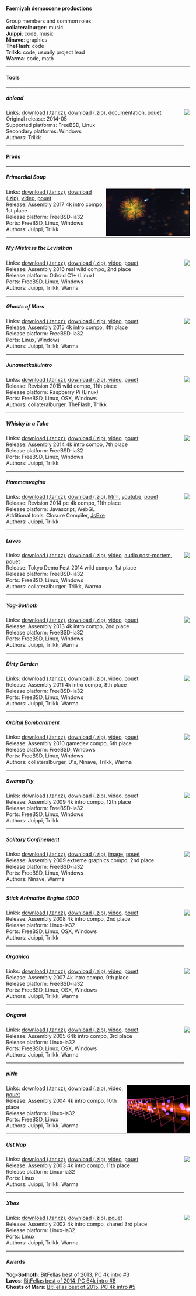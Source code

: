 #### Faemiyah demoscene productions

Group members and common roles:  
**collateralburger**: music  
**Juippi**: code, music  
**Ninave**: graphics  
**TheFlash**: code  
**Trilkk**: code, usually project lead  
**Warma**: code, math

---

#### Tools

---

##### dnload
<a href="http://faemiyah.fi/demoscene/dnload"><img src="https://raw.githubusercontent.com/trilkk/dnload/master/screenshot_www.png" height="130em" align="right" /></a>
Links: [download (.tar.xz)](http://faemiyah.fi/data/dnload.tar.xz), [download (.zip)](http://faemiyah.fi/data/dnload.zip), [documentation](dnload), [pouet](http://www.pouet.net/prod.php?which=63505)  
Original release: 2014-05  
Supported platforms: FreeBSD, Linux  
Secondary platforms: Windows  
Authors: Trilkk

---

#### Prods

---

##### Primordial Soup
<a href="http://faemiyah.fi/demoscene/primordial_soup"><img src="https://raw.githubusercontent.com/faemiyah/faemiyah-demoscene_2017-08_4k-intro_primordial_soup/master/screenshot_www.jpg" height="130em" align="right" /></a>
Links: [download (.tar.xz)](http://faemiyah.fi/data/primordial_soup.tar.xz), [download (.zip)](http://faemiyah.fi/data/primordial_soup.zip), [video](http://faemiyah.fi/data/primordial_soup.mkv), [pouet](http://www.pouet.net/prod.php?which=71419)  
Release: Assembly 2017 4k intro compo, 1st place  
Release platform: FreeBSD-ia32  
Ports: FreeBSD, Linux, Windows  
Authors: Juippi, Trilkk

---

##### My Mistress the Leviathan
<a href="http://faemiyah.fi/demoscene/my_mistress_the_leviathan"><img src="https://raw.githubusercontent.com/faemiyah/faemiyah-demoscene_2016-08_80k-intro_my_mistress_the_leviathan/master/screenshot_www.png" height="130em" align="right" /></a>
Links: [download (.tar.xz)](http://faemiyah.fi/data/my_mistress_the_leviathan.tar.xz), [download (.zip)](http://faemiyah.fi/data/my_mistress_the_leviathan.zip), [video](http://faemiyah.fi/data/my_mistress_the_leviathan.mkv), [pouet](http://www.pouet.net/prod.php?which=67930)  
Release: Assembly 2016 real wild compo, 2nd place  
Release platform: Odroid C1+ (Linux)  
Ports: FreeBSD, Linux, Windows  
Authors: Juippi, Trilkk, Warma

---

##### Ghosts of Mars
<a href="http://faemiyah.fi/demoscene/ghosts_of_mars"><img src="https://raw.githubusercontent.com/trilkk/faemiyah-demoscene_2015-08_4k-intro_ghosts_of_mars/master/screenshot_www.jpg" height="130em" align="right" /></a>
Links: [download (.tar.xz)](http://faemiyah.fi/data/ghosts_of_mars.tar.xz), [download (.zip)](http://faemiyah.fi/data/ghosts_of_mars.zip), [video](http://faemiyah.fi/data/ghosts_of_mars.mkv), [pouet](http://www.pouet.net/prod.php?which=66046)  
Release: Assembly 2015 4k intro compo, 4th place  
Release platform: FreeBSD-ia32  
Ports: Linux, Windows  
Authors: Juippi, Trilkk, Warma

---

##### Junamatkailuintro
<a href="http://faemiyah.fi/demoscene/junamatkailuintro"><img src="https://raw.githubusercontent.com/trilkk/faemiyah-demoscene_2015-04_64k-intro_junamatkailuintro/master/screenshot_www.png" height="130em" align="right" /></a>
Links: [download (.tar.xz)](http://faemiyah.fi/data/junamatkailuintro.tar.xz), [download (.zip)](http://faemiyah.fi/data/junamatkailuintro.zip), [video](http://faemiyah.fi/data/junamatkailuintro.mp4), [pouet](http://www.pouet.net/prod.php?which=65374)  
Release: Revision 2015 wild compo, 11th place  
Release platform: Raspberry Pi (Linux)  
Ports: FreeBSD, Linux, OSX, Windows  
Authors: collateralburger, TheFlash, Trilkk

---

##### Whisky in a Tube
<a href="http://faemiyah.fi/demoscene/whisky_in_a_tube"><img src="https://raw.githubusercontent.com/trilkk/faemiyah-demoscene_2014-08_4k-intro_whisky_in_a_tube/master/screenshot_www.jpg" height="130em" align="right" /></a>
Links: [download (.tar.xz)](http://faemiyah.fi/data/whisky_in_a_tube.tar.xz), [download (.zip)](http://faemiyah.fi/data/whisky_in_a_tube.zip), [video](http://faemiyah.fi/data/whisky_in_a_tube.mp4), [pouet](http://www.pouet.net/prod.php?which=63860)  
Release: Assembly 2014 4k intro compo, 7th place  
Release platform: FreeBSD-ia32  
Ports: FreeBSD, Linux, Windows  
Authors: Juippi, Trilkk

---

##### Hammasvagina
<a href="http://faemiyah.fi/demoscene/hammasvagina"><img src="https://raw.githubusercontent.com/trilkk/faemiyah-demoscene_2014-04_1k-intro_hammasvagina/master/screenshot_www.jpg" height="130em" align="right" /></a>
Links: [download (.tar.xz)](http://faemiyah.fi/data/hammasvagina.tar.xz), [download (.zip)](http://faemiyah.fi/data/hammasvagina.zip), [html](https://raw.githubusercontent.com/trilkk/faemiyah-demoscene_2014-04_1k-intro_hammasvagina/master/hammasvagina_uncompressed.html), [youtube](https://www.youtube.com/watch?v=2FwDy1F7k1M), [pouet](http://www.pouet.net/prod.php?which=62991)  
Release: Revision 2014 pc 4k compo, 11th place  
Release platform: Javascript, WebGL  
Additional tools: Closure Compiler, [JsExe](http://adinpsz.org/)  
Authors: Juippi, Trilkk

---

##### Lavos
<a href="http://faemiyah.fi/demoscene/lavos"><img src="https://raw.githubusercontent.com/trilkk/faemiyah-demoscene_2014-03_16k-intro_lavos/master/screenshot_www.jpg" height="130em" align="right" /></a>
Links: [download (.tar.xz)](http://faemiyah.fi/data/lavos.tar.xz), [download (.zip)](http://faemiyah.fi/data/lavos.zip), [video](http://faemiyah.fi/data/lavos.mkv), [audio post-mortem](AudioPostmortemLavos), [pouet](http://www.pouet.net/prod.php?which=62833)  
Release: Tokyo Demo Fest 2014 wild compo, 1st place  
Release platform: FreeBSD-ia32  
Ports: FreeBSD, Linux, Windows  
Authors: collateralburger, Trilkk, Warma

---

##### Yog-Sothoth
<a href="http://faemiyah.fi/demoscene/yog-sothoth"><img src="https://raw.githubusercontent.com/trilkk/faemiyah-demoscene_2013-08_4k-intro_yog-sothoth/master/screenshot_www.jpg" height="130em" align="right" /></a>
Links: [download (.tar.xz)](http://faemiyah.fi/data/yog_sothoth.tar.xz), [download (.zip)](http://faemiyah.fi/data/yog_sothoth.zip), [video](http://faemiyah.fi/data/yog_sothoth.mp4), [pouet](http://www.pouet.net/prod.php?which=61660)  
Release: Assembly 2013 4k intro compo, 2nd place  
Release platform: FreeBSD-ia32  
Ports: FreeBSD, Linux, Windows  
Authors: Juippi, Trilkk, Warma

---

##### Dirty Garden
<a href="http://faemiyah.fi/demoscene/dirty_garden"><img src="https://raw.githubusercontent.com/trilkk/faemiyah-demoscene_2011-08_4k-intro_dirty_garden/master/screenshot_www.jpg" height="130em" align="right" /></a>
Links: [download (.tar.xz)](http://faemiyah.fi/data/dirty_garden.tar.xz), [download (.zip)](http://faemiyah.fi/data/dirty_garden.zip), [video](http://faemiyah.fi/data/dirty_garden.mp4), [pouet](http://www.pouet.net/prod.php?which=57451)  
Release: Assembly 2011 4k intro compo, 8th place  
Release platform: FreeBSD-ia32  
Ports: FreeBSD, Linux, Windows  
Authors: Juippi, Trilkk, Warma

---

##### Orbital Bombardment
<a href="http://faemiyah.fi/demoscene/orbital_bombardment"><img src="https://raw.githubusercontent.com/trilkk/faemiyah-demoscene_2010-08_gamedev_orbital_bombardment/master/screenshot_www.jpg" height="130em" align="right" /></a>
Links: [download (.tar.xz)](http://faemiyah.fi/data/orbital_bombardment.tar.xz), [download (.zip)](http://faemiyah.fi/data/orbital_bombardment.zip), [video](http://faemiyah.fi/data/orbital_bombardment.mp4), [pouet](http://www.pouet.net/prod.php?which=55555)  
Release: Assembly 2010 gamedev compo, 6th place  
Release platform: FreeBSD, Windows  
Ports: FreeBSD, Linux, Windows  
Authors: collateralburger, D's, Ninave, Trilkk, Warma

---

##### Swamp Fly
<a href="http://faemiyah.fi/demoscene/swamp_fly"><img src="https://raw.githubusercontent.com/trilkk/faemiyah-demoscene_2009-08_4k-intro_swamp_fly/master/screenshot_www.jpg" height="130em" align="right" /></a>
Links: [download (.tar.xz)](http://faemiyah.fi/data/swamp_fly.tar.xz), [download (.zip)](http://faemiyah.fi/data/swamp_fly.zip), [video](http://faemiyah.fi/data/swamp_fly.mkv), [pouet](http://www.pouet.net/prod.php?which=53669)  
Release: Assembly 2009 4k intro compo, 12th place  
Release platform: FreeBSD-ia32  
Ports: FreeBSD, Linux, Windows  
Authors: Juippi, Trilkk

---

##### Solitary Confinement
<a href="http://faemiyah.fi/demoscene/solitary_confinement"><img src="https://raw.githubusercontent.com/trilkk/faemiyah-demoscene_2009-08_4k-graphics_solitary_confinement/master/swan_on_table_www.jpg" height="130em" align="right" /></a>
Links: [download (.tar.xz)](http://faemiyah.fi/data/solitary_confinement.tar.xz), [download (.zip)](http://faemiyah.fi/data/solitary_confinement.zip), [image](http://faemiyah.fi/gfx/solitary_confinement.png), [pouet](http://www.pouet.net/prod.php?which=53670)  
Release: Assembly 2009 extreme graphics compo, 2nd place  
Release platform: FreeBSD-ia32  
Ports: FreeBSD, Linux, Windows  
Authors: Ninave, Warma

---

##### Stick Animation Engine 4000
<a href="http://faemiyah.fi/demoscene/stick_animation_engine_4000"><img src="https://raw.githubusercontent.com/trilkk/faemiyah-demoscene_2008-08_4k-intro_stick_animation_engine_4000/master/screenshot_www.jpg" height="130em" align="right" /></a>
Links: [download (.tar.xz)](http://faemiyah.fi/data/stick_animation_engine_4000.tar.xz), [download (.zip)](http://faemiyah.fi/data/stick_animation_engine_4000.zip), [video](http://faemiyah.fi/data/stick_animation_engine_4000.mp4), [pouet](http://www.pouet.net/prod.php?which=51137)  
Release: Assembly 2008 4k intro compo, 2nd place  
Release platform: Linux-ia32  
Ports: FreeBSD, Linux, OSX, Windows  
Authors: Juippi, Trilkk

---

##### Organica
<a href="http://faemiyah.fi/demoscene/organica"><img src="https://raw.githubusercontent.com/trilkk/faemiyah-demoscene_2007-08_4k-intro_organica/master/screenshot_www.jpg" height="130em" align="right" /></a>
Links: [download (.tar.xz)](http://faemiyah.fi/data/organica.tar.xz), [download (.zip)](http://faemiyah.fi/data/organica.zip), [video](http://faemiyah.fi/data/organica.mkv), [pouet](http://www.pouet.net/prod.php?which=31532)  
Release: Assembly 2007 4k intro compo, 9th place  
Release platform: FreeBSD-ia32  
Ports: FreeBSD, Linux, OSX, Windows  
Authors: Juippi, Trilkk, Warma

---

##### Origami
<a href="http://faemiyah.fi/demoscene/origami"><img src="https://raw.githubusercontent.com/trilkk/faemiyah-demoscene_2005-07_32k-intro_origami/master/screenshot_www.jpg" height="130em" align="right" /></a>
Links: [download (.tar.xz)](http://faemiyah.fi/data/origami.tar.xz), [download (.zip)](http://faemiyah.fi/data/origami.zip), [video](http://faemiyah.fi/data/origami.mkv), [pouet](http://www.pouet.net/prod.php?which=18347)  
Release: Assembly 2005 64k intro compo, 3rd place  
Release platform: Linux-ia32  
Ports: FreeBSD, Linux, OSX, Windows  
Authors: Juippi, Trilkk, Warma

---

##### piNp
<a href="http://faemiyah.fi/demoscene/pinp/"><img src="https://raw.githubusercontent.com/faemiyah/faemiyah-demoscene_2004-08_4k-intro_pinp/master/screenshot_www.jpg" height="130em" align="right" /></a>
Links: [download (.tar.xz)](http://faemiyah.fi/data/pinp.tar.xz), [download (.zip)](http://faemiyah.fi/data/pinp.zip), [video](http://faemiyah.fi/data/pinp.mp4), [pouet](http://www.pouet.net/prod.php?which=13065)  
Release: Assembly 2004 4k intro compo, 10th place  
Release platform: Linux-ia32  
Ports: FreeBSD, Linux  
Authors: Juippi, Trilkk, Warma

---

##### Ust Nap
<a href="http://faemiyah.fi/demoscene/ust_nap"><img src="https://github.com/trilkk/faemiyah-demoscene_2003-08_4k-intro_ust_nap/blob/master/screenshot_www.jpg" height="130em" align="right" /></a>
Links: [download (.tar.xz)](http://faemiyah.fi/data/ust_nap.tar.xz), [download (.zip)](http://faemiyah.fi/data/ust_nap.zip), [video](http://faemiyah.fi/data/ust_nap.mp4), [pouet](http://www.pouet.net/prod.php?which=10572)  
Release: Assembly 2003 4k intro compo, 11th place  
Release platform: Linux-ia32  
Ports: Linux  
Authors: Juippi, Trilkk, Warma

---

##### Xbox
<a href="http://faemiyah.fi/demoscene/xbox"><img src="https://raw.githubusercontent.com/trilkk/faemiyah-demoscene_2002-08_4k-intro_xbox/master/screenshot_www.png" height="130em" align="right" /></a>
Links: [download (.tar.xz)](http://faemiyah.fi/data/xbox.tar.xz), [download (.zip)](http://faemiyah.fi/data/xbox.zip), [pouet](http://www.pouet.net/prod.php?which=13064)  
Release: Assembly 2002 4k intro compo, shared 3rd place  
Release platform: Linux-ia32  
Ports: Linux  
Authors: Juippi, Trilkk, Warma

---

#### Awards

**Yog-Sothoth**: [BitFellas best of 2013, PC 4k intro #3](http://www.bitfellas.org/e107_plugins/content/content.php?content.2576)  
**Lavos**: [BitFellas best of 2014, PC 64k intro #8](http://www.bitfellas.org/e107_plugins/content/content.php?content.2702)  
**Ghosts of Mars**: [BitFellas best of 2015, PC 4k intro #5](http://www.bitfellas.org/e107_plugins/content/content.php?content.2842)  

